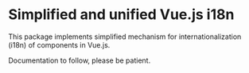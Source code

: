 # Simplified and unified Vue.js i18n

This package implements simplified mechanism for internationalization (i18n) of components in Vue.js.

Documentation to follow, please be patient.
